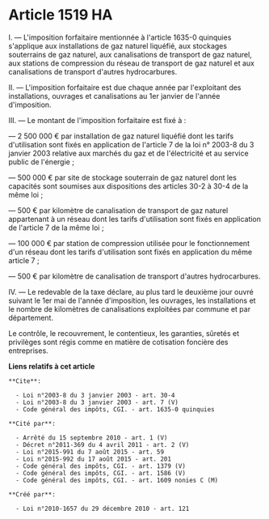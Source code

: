 # Article 1519 HA

I. ― L'imposition forfaitaire mentionnée à l'article 1635-0 quinquies s'applique aux installations de gaz naturel liquéfié,
aux stockages souterrains de gaz naturel, aux canalisations de transport de gaz naturel, aux stations de compression du
réseau de transport de gaz naturel et aux canalisations de transport d'autres hydrocarbures. 

II. ― L'imposition forfaitaire est due chaque année par l'exploitant des installations, ouvrages et canalisations au 1er
janvier de l'année d'imposition. 

III. ― Le montant de l'imposition forfaitaire est fixé à : 

― 2 500 000 € par installation de gaz naturel liquéfié dont les tarifs d'utilisation sont fixés en application de l'article 7
de la loi n° 2003-8 du 3 janvier 2003 relative aux marchés du gaz et de l'électricité et au service public de l'énergie ; 

― 500 000 € par site de stockage souterrain de gaz naturel dont les capacités sont soumises aux dispositions des articles
30-2 à 30-4 de la même loi ; 

― 500 € par kilomètre de canalisation de transport de gaz naturel appartenant à un réseau dont les tarifs d'utilisation sont
fixés en application de l'article 7 de la même loi ; 

― 100 000 € par station de compression utilisée pour le fonctionnement d'un réseau dont les tarifs d'utilisation sont fixés
en application du même article 7 ; 

― 500 € par kilomètre de canalisation de transport d'autres hydrocarbures. 

IV. ― Le redevable de la taxe déclare, au plus tard le deuxième jour ouvré suivant le 1er mai de l'année d'imposition, les
ouvrages, les installations et le nombre de kilomètres de canalisations exploitées par commune et par département. 

Le contrôle, le recouvrement, le contentieux, les garanties, sûretés et privilèges sont régis comme en matière de cotisation
foncière des entreprises.

**Liens relatifs à cet article**

	**Cite**:

	  - Loi n°2003-8 du 3 janvier 2003 - art. 30-4
	  - Loi n°2003-8 du 3 janvier 2003 - art. 7 (V)
	  - Code général des impôts, CGI. - art. 1635-0 quinquies

	**Cité par**:

	  - Arrêté du 15 septembre 2010 - art. 1 (V)
	  - Décret n°2011-369 du 4 avril 2011 - art. 2 (V)
	  - Loi n°2015-991 du 7 août 2015 - art. 59
	  - Loi n°2015-992 du 17 août 2015 - art. 201
	  - Code général des impôts, CGI. - art. 1379 (V)
	  - Code général des impôts, CGI. - art. 1586 (V)
	  - Code général des impôts, CGI. - art. 1609 nonies C (M)

	**Créé par**:

	  - Loi n°2010-1657 du 29 décembre 2010 - art. 121
